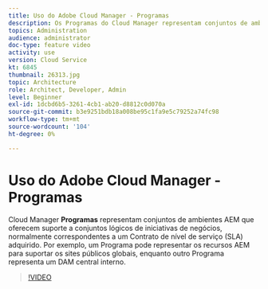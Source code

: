 ```yaml
---
title: Uso do Adobe Cloud Manager - Programas
description: Os Programas do Cloud Manager representam conjuntos de ambientes AEM que suportam conjuntos lógicos de iniciativas de negócios, normalmente correspondendo a um Contrato de nível de serviço (SLA) adquirido. Por exemplo, um Programa pode representar os recursos AEM para suportar os sites públicos globais, enquanto outro Programa representa um DAM central interno.
topics: Administration
audience: administrator
doc-type: feature video
activity: use
version: Cloud Service
kt: 6845
thumbnail: 26313.jpg
topic: Architecture
role: Architect, Developer, Admin
level: Beginner
exl-id: 1dcbd6b5-3261-4cb1-ab20-d8812c0d070a
source-git-commit: b3e9251bdb18a008be95c1fa9e5c79252a74fc98
workflow-type: tm+mt
source-wordcount: '104'
ht-degree: 0%

---
```


# Uso do Adobe Cloud Manager - Programas

Cloud Manager **Programas** representam conjuntos de ambientes AEM que oferecem suporte a conjuntos lógicos de iniciativas de negócios, normalmente correspondentes a um Contrato de nível de serviço (SLA) adquirido. Por exemplo, um Programa pode representar os recursos AEM para suportar os sites públicos globais, enquanto outro Programa representa um DAM central interno.

>[!VIDEO](https://video.tv.adobe.com/v/26313?quality=12&learn=on)
